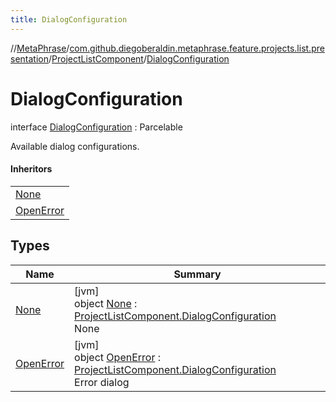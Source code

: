 ```yaml
---
title: DialogConfiguration
---
```

//[MetaPhrase](../../../../index.html)/[com.github.diegoberaldin.metaphrase.feature.projects.list.presentation](../../index.html)/[ProjectListComponent](../index.html)/[DialogConfiguration](index.html)



# DialogConfiguration

interface [DialogConfiguration](index.html) : Parcelable

Available dialog configurations.



#### Inheritors


| |
|---|
| [None](-none/index.html) |
| [OpenError](-open-error/index.html) |


## Types


| Name | Summary |
|---|---|
| [None](-none/index.html) | [jvm]<br>object [None](-none/index.html) : [ProjectListComponent.DialogConfiguration](index.html)<br>None |
| [OpenError](-open-error/index.html) | [jvm]<br>object [OpenError](-open-error/index.html) : [ProjectListComponent.DialogConfiguration](index.html)<br>Error dialog |

